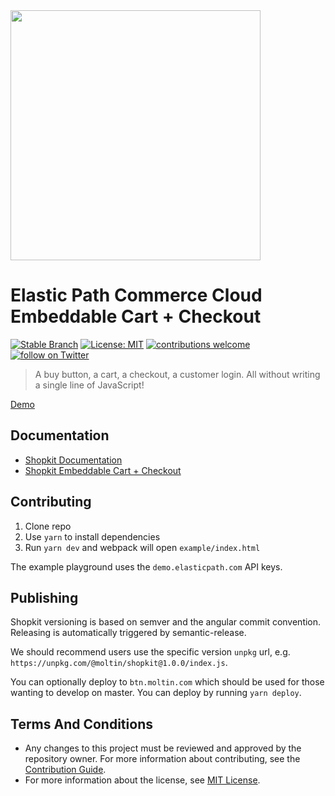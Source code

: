 <img src="https://www.elasticpath.com/themes/custom/bootstrap_sass/logo.svg" alt="" width="400" />

# Elastic Path Commerce Cloud Embeddable Cart + Checkout

[![Stable Branch](https://img.shields.io/badge/stable%20branch-master-blue.svg)](https://github.com/moltin/shopkit)
[![License: MIT](https://img.shields.io/badge/License-MIT-yellow.svg)](https://opensource.org/licenses/MIT)
[![contributions welcome](https://img.shields.io/badge/contributions-welcome-brightgreen.svg?style=flat)](https://github.com/moltin/shopkit/issues)
[![follow on Twitter](https://img.shields.io/twitter/follow/elasticpath?style=social&logo=twitter)](https://twitter.com/intent/follow?screen_name=elasticpath)

> A buy button, a cart, a checkout, a customer login. All without writing a single line of JavaScript!

[Demo](https://embedded-commerce.elasticpath.com/)

## Documentation

- [Shopkit Documentation](https://documentation.elasticpath.com/commerce-cloud/docs/developer/get-started/shopkit-demo.html)
- [Shopkit Embeddable Cart + Checkout](https://www.elasticpath.com/product/application-library/embedded-commerce-details)

## Contributing

1. Clone repo
2. Use `yarn` to install dependencies
3. Run `yarn dev` and webpack will open `example/index.html`

The example playground uses the `demo.elasticpath.com` API keys.

## Publishing

Shopkit versioning is based on semver and the angular commit convention. Releasing is automatically triggered by semantic-release.

We should recommend users use the specific version `unpkg` url, e.g. `https://unpkg.com/@moltin/shopkit@1.0.0/index.js`.

You can optionally deploy to `btn.moltin.com` which should be used for those wanting to develop on master. You can deploy by running `yarn deploy`.

## Terms And Conditions

- Any changes to this project must be reviewed and approved by the repository owner. For more information about contributing, see the [Contribution Guide](https://github.com/moltin/shopkit/blob/master/.github/CONTRIBUTING.md).
- For more information about the license, see [MIT License](https://github.com/moltin/shopkit/blob/master/LICENSE).

